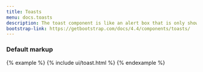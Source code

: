 ```yaml
---
title: Toasts
menu: docs.toasts
description: The toast component is like an alert box that is only shown for a couple of seconds when something happens (i.e. when the user clicks on a button, submits a form, etc.).
bootstrap-link: https://getbootstrap.com/docs/4.4/components/toasts/
---
```




### Default markup

{% example %}
{% include ui/toast.html %}
{% endexample %}
